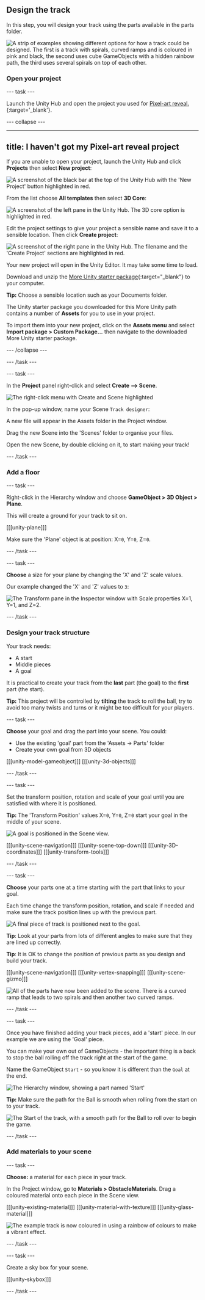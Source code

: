 ## Design the track

In this step, you will design your track using the parts available in the parts folder.  

![A strip of examples showing different options for how a track could be designed. The first is a track with spirals, curved ramps and is coloured in pink and black, the second uses cube GameObjects with a hidden rainbow path, the third uses several spirals on top of each other.](images/output2-strip.png)

### Open your project

--- task ---

Launch the Unity Hub and open the project you used for [Pixel-art reveal.](https://projects.raspberrypi.org/en/projects/rainbow-run/0){:target='_blank'}.

--- collapse ---

---
title: I haven't got my Pixel-art reveal project
---

If you are unable to open your project, launch the Unity Hub and click **Projects** then select **New project**:

![A screenshot of the black bar at the top of the Unity Hub with the 'New Project' button highlighted in red.](images/new-project.png)

From the list choose **All templates** then select **3D Core**:

![A screenshot of the left pane in the Unity Hub. The 3D core option is highlighted in red.](images/3D-core.png)

Edit the project settings to give your project a sensible name and save it to a sensible location. Then click **Create project**:

![A screenshot of the right pane in the Unity Hub. The filename and the 'Create Project' sections are highlighted in red.](images/create-project.png)

Your new project will open in the Unity Editor. It may take some time to load.

Download and unzip the [More Unity starter package](https://rpf.io/p/en/rainbow-run-go){:target="_blank"} to your computer. 

**Tip:** Choose a sensible location such as your Documents folder.

The Unity starter package you downloaded for this More Unity path contains a number of **Assets** for you to use in your project.

To import them into your new project, click on the **Assets menu** and select **Import package > Custom Package…** then navigate to the downloaded More Unity starter package.

--- /collapse ---

--- /task ---

--- task ---

In the **Project** panel right-click and select **Create --> Scene**.

![The right-click menu with Create and Scene highlighted](images/create-scene.png)

In the pop-up window, name your Scene `Track designer`:

A new file will appear in the Assets folder in the Project window.

Drag the new Scene into the 'Scenes' folder to organise your files.

Open the new Scene, by double clicking on it, to start making your track!

--- /task ---

### Add a floor

--- task ---

Right-click in the Hierarchy window and choose **GameObject > 3D Object > Plane**.

This will create a ground for your track to sit on.

[[[unity-plane]]]

Make sure the 'Plane' object is at position: 
X=`0`, Y=`0`, Z=`0`.

--- /task ---

--- task ---

**Choose** a size for your plane by changing the 'X' and 'Z' scale values.

Our example changed the 'X' and 'Z' values to `3`:

![The Transform pane in the Inspector window with Scale properties X=1, Y=1, and Z=2.](images/plane-transform.png)

--- /task ---

### Design your track structure

Your track needs:
+ A start
+ Middle pieces
+ A goal 

It is practical to create your track from the **last** part (the goal) to the **first** part (the start). 

**Tip:** This project will be controlled by **tilting** the track to roll the ball, try to avoid too many twists and turns or it might be too difficult for your players. 

--- task ---

**Choose** your goal and drag the part into your scene. You could:
+ Use the existing 'goal' part from the 'Assets -> Parts' folder
+ Create your own goal from 3D objects

[[[unity-model-gameobject]]]
[[[unity-3d-objects]]]

--- /task ---

--- task ---

Set the transform position, rotation and scale of your goal until you are satisfied with where it is positioned.  

**Tip:** The 'Transform Position' values X=`0`, Y=`0`, Z=`0` start your goal in the middle of your scene. 

![A goal is positioned in the Scene view.](images/goal-position.png)

[[[unity-scene-navigation]]]
[[[unity-scene-top-down]]]
[[[unity-3D-coordinates]]]
[[[unity-transform-tools]]]

--- /task ---

--- task ---

**Choose** your parts one at a time starting with the part that links to your goal. 

Each time change the transform position, rotation, and scale if needed and make sure the track position lines up with the previous part. 

![A final piece of track is positioned next to the goal.](images/first-part.png)

**Tip**: Look at your parts from lots of different angles to make sure that they are lined up correctly.

**Tip**: It is OK to change the position of previous parts as you design and build your track.

[[[unity-scene-navigation]]]
[[[unity-vertex-snapping]]]
[[[unity-scene-gizmo]]]

![All of the parts have now been added to the scene. There is a curved ramp that leads to two spirals and then another two curved ramps.](images/all-parts.png)

--- /task ---

--- task ---

Once you have finished adding your track pieces, add a 'start' piece. In our example we are using the 'Goal' piece. 

You can make your own out of GameObjects - the important thing is a back to stop the ball rolling off the track right at the start of the game.

Name the GameObject `Start` - so you know it is different than the `Goal` at the end. 

![The Hierarchy window, showing a part named 'Start'](images/start-object.png)

**Tip:** Make sure the path for the Ball is smooth when rolling from the start on to your track.

![The Start of the track, with a smooth path for the Ball to roll over to begin the game.](images/start-path.png)

--- /task ---

### Add materials to your scene

--- task ---

**Choose:** a material for each piece in your track. 

In the Project window, go to **Materials > ObstacleMaterials**. Drag a coloured material onto each piece in the Scene view.   

[[[unity-existing-material]]]
[[[unity-material-with-texture]]]
[[[unity-glass-material]]]

![The example track is now coloured in using a rainbow of colours to make a vibrant effect.](images/track-materials.png)

--- /task ---

--- task ---

Create a sky box for your scene.

[[[unity-skybox]]]

--- /task ---



